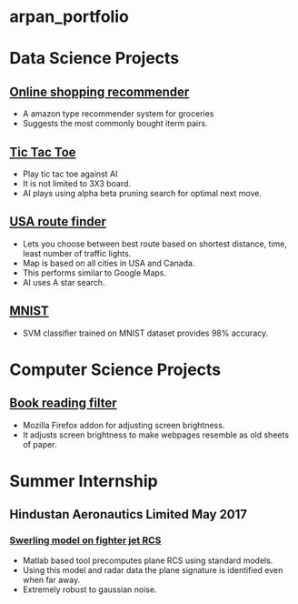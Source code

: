 # arpan_portfolio

# Data Science Projects
## [Online shopping recommender](https://github.com/arpanojha/Artificial_Intelligence/tree/main/Market_basket_optimization)
* A amazon type recommender system for groceries
* Suggests the most commonly bought iterm pairs. 

## [Tic Tac Toe](https://github.com/arpanojha/Artificial_Intelligence/tree/main/misere_tic_tac_toe)
* Play tic tac toe against AI 
* It is not limited to 3X3 board. 
* AI plays using alpha beta pruning search for optimal next move. 

## [USA route finder](https://github.com/arpanojha/Artificial_Intelligence/tree/main/USA_route_finder)
* Lets you choose between best route based on shortest distance, time, least number of traffic lights.
* Map is based on all cities in USA and Canada. 
* This performs similar to Google Maps. 
* AI uses A star search. 

## [MNIST](https://github.com/arpanojha/MNIST/tree/master/SVM)
* SVM classifier trained on MNIST dataset provides 98% accuracy. 

# Computer Science Projects
## [Book reading filter](https://addons.mozilla.org/en-US/firefox/addon/sepia_filter/)
* Mozilla Firefox addon for adjusting screen brightness. 
* It adjusts screen brightness to make webpages resemble as old sheets of paper. 

# Summer Internship 
## Hindustan Aeronautics Limited May 2017
### [Swerling model on fighter jet RCS](https://github.com/arpanojha/Swerling_Model) 
* Matlab based tool precomputes plane RCS using standard models.
* Using this model and radar data the plane signature is identified even  when far away.
* Extremely robust to gaussian noise. 
